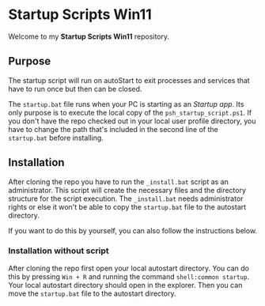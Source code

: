 # Startup Scripts Win11

Welcome to my __Startup Scripts Win11__ repository.

## Purpose

The startup script will run on autoStart to exit processes and services that have to run once but then can be closed.

The `startup.bat` file runs when your PC is starting as an _Startup app_.
Its only purpose is to execute the local copy of the `psh_startup_script.ps1`.
If you don't have the repo checked out in your local user profile directory,
you have to change the path that's included in the second line of the `startup.bat`
before installing.

## Installation

After cloning the repo you have to run the `_install.bat` script as an administrator.
This script will create the necessary files and the directory structure for the script execution.
The `_install.bat` needs administrator rights or else it won't be able to copy the `startup.bat` file
to the autostart directory.

If you want to do this by yourself, you can also follow the instructions below.

### Installation without script

After cloning the repo first open your local autostart directory.
You can do this by pressing `Win + R` and running the command `shell:common startup`.
Your local autostart directory should open in the explorer.
Then you can move the `startup.bat` file to the autostart directory.
